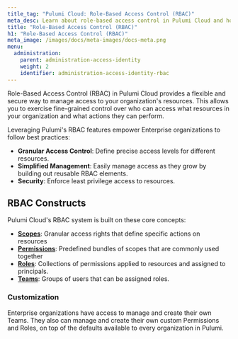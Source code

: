 ```yaml
---
title_tag: "Pulumi Cloud: Role-Based Access Control (RBAC)"
meta_desc: Learn about role-based access control in Pulumi Cloud and how it helps manage access to resources
title: "Role-Based Access Control (RBAC)"
h1: "Role-Based Access Control (RBAC)"
meta_image: /images/docs/meta-images/docs-meta.png
menu:
  administration:
    parent: administration-access-identity
    weight: 2
    identifier: administration-access-identity-rbac
---
```


Role-Based Access Control (RBAC) in Pulumi Cloud provides a flexible and secure way to manage access to your organization's resources. This allows you to exercise fine-grained control over who can access what resources in your organization and what actions they can perform.

Leveraging Pulumi's RBAC features empower Enterprise organizations to follow best practices:

- **Granular Access Control**: Define precise access levels for different resources.
- **Simplified Management**: Easily manage access as they grow by building out reusable RBAC elements.
- **Security**: Enforce least privilege access to resources.

## RBAC Constructs

Pulumi Cloud's RBAC system is built on these core concepts:

- [**Scopes**](/docs/administration/access-identity/rbac/scopes): Granular access rights that define specific actions on resources
- [**Permissions**](/docs/administration/access-identity/rbac/permissions): Predefined bundles of scopes that are commonly used together
- [**Roles**](/docs/administration/access-identity/rbac/roles): Collections of permissions applied to resources and assigned to principals.
- [**Teams**](/docs/administration/access-identity/rbac/teams): Groups of users that can be assigned roles.

### Customization

Enterprise organizations have access to manage and create their own Teams. They also can manage and create their own custom Permissions and Roles, on top of the defaults available to every organization in Pulumi.
